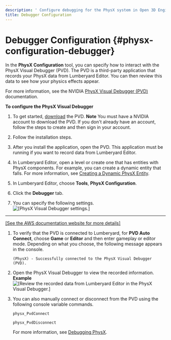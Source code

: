 ```yaml
---
description: ' Configure debugging for the PhysX system in Open 3D Engine. '
title: Debugger Configuration
---
```

# Debugger Configuration {#physx-configuration-debugger}

In the **PhysX Configuration** tool, you can specify how to interact with the PhysX Visual Debugger \(PVD\)\. The PVD is a third\-party application that records your PhysX data from Lumberyard Editor\. You can then review this data to see how your physics effects appear\.

For more information, see the NVIDIA [PhysX Visual Debugger \(PVD\)](https://docs.nvidia.com/gameworks/content/gameworkslibrary/physx/guide/Manual/VisualDebugger.html#physxvisualdebugger) documentation\.

**To configure the PhysX Visual Debugger**

1. To get started, [download](https://developer.nvidia.com/physx-visual-debugger) the PVD\.
**Note**
You must have a NVIDIA account to download the PVD\. If you don't already have an account, follow the steps to create and then sign in your account\.

1. Follow the installation steps\.

1. After you install the application, open the PVD\. This application must be running if you want to record data from Lumberyard Editor\.

1. In Lumberyard Editor, open a level or create one that has entities with PhysX components\. For example, you can create a dynamic entity that falls\. For more information, see [Creating a Dynamic PhysX Entity](/docs/userguide/components/physx-rigid-body-physics#example-creating-dynamic-game-entity)\.

1. In Lumberyard Editor, choose **Tools**, **PhysX Configuration**\.

1. Click the **Debugger** tab\.

1. You can specify the following settings\.
![\[PhysX Visual Debugger settings.\]](/images/user-guide/physx/physx-configuration-debugger-1.png)
****
[\[See the AWS documentation website for more details\]](/docs/userguide/nvidia/physx/configuration-debugger)

1. To verify that the PVD is connected to Lumberyard, for **PVD Auto Connect**, choose **Game** or **Editor** and then enter gameplay or editor mode\. Depending on what you choose, the following message appears in the console\.

   ```
   (PhysX) - Successfully connected to the PhysX Visual Debugger (PVD).
   ```

1. Open the PhysX Visual Debugger to view the recorded information\.
**Example**
![\[Review the recorded data from Lumberyard Editor in the PhysX Visual Debugger.\]](/images/user-guide/physx/physx-configuration-debugger-2.png)

1. You can also manually connect or disconnect from the PVD using the following console variable commands\.

   ```
   physx_PvdConnect
   ```

   ```
   physx_PvdDisconnect
   ```

   For more information, see [Debugging PhysX](/docs/user-guide/features/interactivity/physics/debugging.md)\.